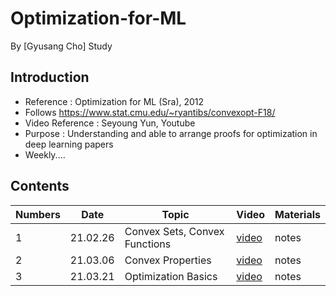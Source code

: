 # Optimization-for-ML
By [Gyusang Cho]
Study

## Introduction

* Reference : Optimization for ML (Sra), 2012
* Follows https://www.stat.cmu.edu/~ryantibs/convexopt-F18/
* Video Reference : Seyoung Yun, Youtube
* Purpose : Understanding and able to arrange proofs for optimization in deep learning papers
* Weekly....

## Contents

Numbers|Date|Topic|Video|Materials
-------|-------|--------|------|-------
1|21.02.26|Convex Sets, Convex Functions|[video](https://youtu.be/kRwuYQrK4a4)|notes
2|21.03.06|Convex Properties|[video](https://youtu.be/iof1A8qvL2w)|notes
3|21.03.21|Optimization Basics|[video]()|notes
